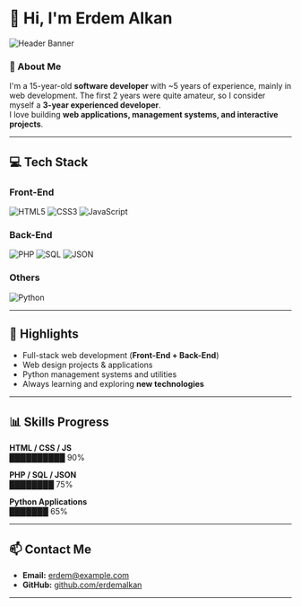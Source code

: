 # 👋 Hi, I'm Erdem Alkan

![Header Banner](https://img.icons8.com/color/96/code.png)

### 🚀 About Me
I'm a 15-year-old **software developer** with ~5 years of experience, mainly in web development. The first 2 years were quite amateur, so I consider myself a **3-year experienced developer**.  
I love building **web applications, management systems, and interactive projects**.  

---

## 💻 Tech Stack

### Front-End
![HTML5](https://img.shields.io/badge/HTML5-E34F26?style=for-the-badge&logo=html5&logoColor=white)
![CSS3](https://img.shields.io/badge/CSS3-1572B6?style=for-the-badge&logo=css3&logoColor=white)
![JavaScript](https://img.shields.io/badge/JavaScript-F7DF1E?style=for-the-badge&logo=javascript&logoColor=black)

### Back-End
![PHP](https://img.shields.io/badge/PHP-777BB4?style=for-the-badge&logo=php&logoColor=white)
![SQL](https://img.shields.io/badge/SQL-4479A1?style=for-the-badge&logo=mysql&logoColor=white)
![JSON](https://img.shields.io/badge/JSON-000000?style=for-the-badge&logo=json&logoColor=white)

### Others
![Python](https://img.shields.io/badge/Python-3776AB?style=for-the-badge&logo=python&logoColor=white)

---

## 🌟 Highlights
- Full-stack web development (**Front-End + Back-End**)  
- Web design projects & applications  
- Python management systems and utilities  
- Always learning and exploring **new technologies**  

---

## 📊 Skills Progress

**HTML / CSS / JS**  
██████████ 90%


**PHP / SQL / JSON**  
████████ 75%


**Python Applications**  
███████ 65%


---

## 📫 Contact Me

- **Email:** [erdem@example.com](mailto:erdem@example.com)  
- **GitHub:** [github.com/erdemalkan](https://github.com/erdemalkan)  

---
